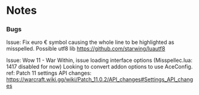 # Notes
### Bugs
Issue: Fix euro € symbol causing the whole line to be highlighted as misspelled.
Possible utf8 lib https://github.com/starwing/luautf8

Issue: Wow 11 - War Within, issue loading interface options (Misspellec.lua: 1417 disabled for now)
Looking to convert addon options to use AceConfig.
ref: Patch 11 settings API changes: https://warcraft.wiki.gg/wiki/Patch_11.0.2/API_changes#Settings_API_changes